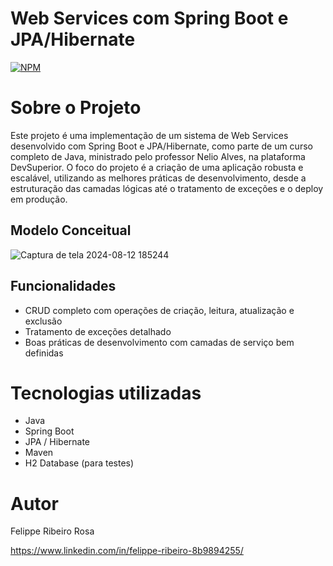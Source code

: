 # Web Services com Spring Boot e JPA/Hibernate
[![NPM](https://img.shields.io/npm/l/react)](https://github.com/Felipperrosa/workshop-springboot3-jpa/blob/main/LICENSE) 

# Sobre o Projeto
Este projeto é uma implementação de um sistema de Web Services desenvolvido com Spring Boot e JPA/Hibernate, como parte de um curso completo de Java, ministrado pelo professor Nelio Alves, na plataforma DevSuperior.
O foco do projeto é a criação de uma aplicação robusta e escalável, utilizando as melhores práticas de desenvolvimento, desde a estruturação das camadas lógicas até o tratamento de exceções e o deploy em produção.

## Modelo Conceitual
![Captura de tela 2024-08-12 185244](https://github.com/user-attachments/assets/611341f6-34e3-4c9d-84a0-7a215de83a86)


## Funcionalidades
- CRUD completo com operações de criação, leitura, atualização e exclusão
- Tratamento de exceções detalhado
- Boas práticas de desenvolvimento com camadas de serviço bem definidas

# Tecnologias utilizadas
- Java
- Spring Boot
- JPA / Hibernate
- Maven
- H2 Database (para testes)

# Autor

Felippe Ribeiro Rosa

https://www.linkedin.com/in/felippe-ribeiro-8b9894255/
